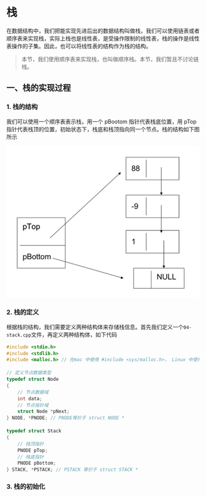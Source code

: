 # 栈

在数据结构中，我们把能实现先进后出的数据结构叫做栈，我们可以使用链表或者顺序表来实现栈，实际上栈也是线性表，是受操作限制的线性表，栈的操作是线性表操作的子集。因此，也可以将线性表的结构作为栈的结构。

> 本节，我们使用顺序表来实现栈，也叫做顺序栈。本节，我们暂且不讨论链栈。

## 一、栈的实现过程

### 1. 栈的结构

我们可以使用一个顺序表表示栈，用一个 pBootom 指针代表栈底位置，用 pTop 指针代表栈顶的位置，初始状态下，栈底和栈顶指向同一个节点。栈的结构如下图所示

![03-01.png](../img/03-01.png)


### 2. 栈的定义

根据栈的结构，我们需要定义两种结构体来存储栈信息。首先我们定义一个`04-stack.cpp`文件，再定义两种结构体，如下代码

```cpp
#include <stdio.h>
#include <stdlib.h>
#include <malloc.h> // 在mac 中使用 #include <sys/malloc.h>， Linux 中使用 #include <malloc.h>

// 定义节点数据类型
typedef struct Node
{
    // 节点数据域
    int data;
    // 节点指针域
    struct Node *pNext;
} NODE, *PNODE; // PNODE等价于 struct NODE *

typedef struct Stack
{
    // 栈顶指针
    PNODE pTop;
    // 栈底指针
    PNODE pBottom;
} STACK, *PSTACK; // PSTACK 等价于 struct STACK *
```

### 3. 栈的初始化